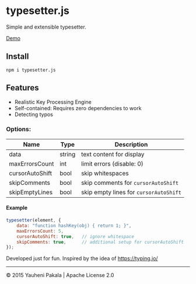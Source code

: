 # typesetter.js
Simple and extensible typesetter.

[Demo](https://wcoder.github.io/typesetter.js/index.html)

## Install

```
npm i typesetter.js
```

## Features

- Realistic Key Processing Engine
- Self-contained: Requires zero dependencies to work
- Detecting typos

### Options:

Name | Type | Description
-----|------|-------------
data | string | text content for display
maxErrorsCount | int | limit errors (disable: 0)
cursorAutoShift | bool | skip whitespaces
skipComments | bool | skip comments for `cursorAutoShift`
skipEmptyLines | bool | skip empty lines for `cursorAutoShift`

#### Example
```js
typesetter(element, {
    data: "function hashKey(obj) { return 1; }",
    maxErrorsCount: 5,
    cursorAutoShift: true,   // ignore whitespace
    skipComments: true,      // additional setup for cursorAutoShift
});
```

Developed just for fun. Inspired by the idea of https://typing.io/

---
&copy; 2015 Yauheni Pakala | Apache License 2.0

